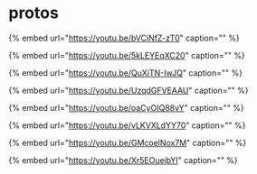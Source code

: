 # protos

{% embed url="https://youtu.be/bVCiNfZ-zT0" caption="" %}

{% embed url="https://youtu.be/5kLEYEqXC20" caption="" %}

{% embed url="https://youtu.be/QuXiTN-IwJQ" caption="" %}

{% embed url="https://youtu.be/UzqdGFVEAAU" caption="" %}

{% embed url="https://youtu.be/oaCyOIQ88vY" caption="" %}

{% embed url="https://youtu.be/vLKVXLdYY70" caption="" %}

{% embed url="https://youtu.be/GMcoelNox7M" caption="" %}

{% embed url="https://youtu.be/Xr5EOuejbYI" caption="" %}

